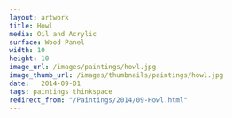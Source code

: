 ```yaml
---
layout: artwork
title: Howl
media: Oil and Acrylic
surface: Wood Panel
width: 10
height: 10
image_url: /images/paintings/howl.jpg
image_thumb_url: /images/thumbnails/paintings/howl.jpg
date:   2014-09-01
tags: paintings thinkspace
redirect_from: "/Paintings/2014/09-Howl.html"
---
```

